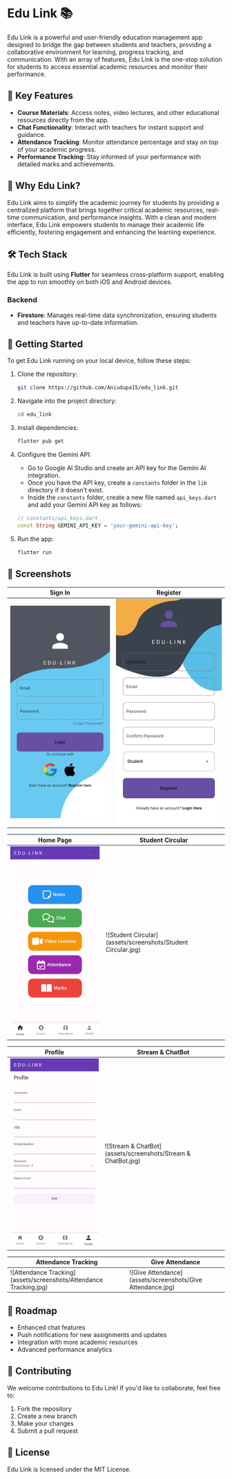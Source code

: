 # Edu Link 📚

Edu Link is a powerful and user-friendly education management app designed to bridge the gap between students and teachers, providing a collaborative environment for learning, progress tracking, and communication. With an array of features, Edu Link is the one-stop solution for students to access essential academic resources and monitor their performance.

## 🌟 Key Features

- **Course Materials**: Access notes, video lectures, and other educational resources directly from the app.
- **Chat Functionality**: Interact with teachers for instant support and guidance.
- **Attendance Tracking**: Monitor attendance percentage and stay on top of your academic progress.
- **Performance Tracking**: Stay informed of your performance with detailed marks and achievements.

## 🎯 Why Edu Link?

Edu Link aims to simplify the academic journey for students by providing a centralized platform that brings together critical academic resources, real-time communication, and performance insights. With a clean and modern interface, Edu Link empowers students to manage their academic life efficiently, fostering engagement and enhancing the learning experience.

## 🛠️ Tech Stack

Edu Link is built using **Flutter** for seamless cross-platform support, enabling the app to run smoothly on both iOS and Android devices.

### Backend

- **Firestore**: Manages real-time data synchronization, ensuring students and teachers have up-to-date information.

## 🚀 Getting Started

To get Edu Link running on your local device, follow these steps:

1. Clone the repository:

    ```bash
    git clone https://github.com/Aniudupa15/edu_link.git
    ```

2. Navigate into the project directory:

    ```bash
    cd edu_link
    ```

3. Install dependencies:

    ```bash
    flutter pub get
    ```

4. Configure the Gemini API:

    - Go to Google AI Studio and create an API key for the Gemini AI integration.
    - Once you have the API key, create a `constants` folder in the `lib` directory if it doesn’t exist.
    - Inside the `constants` folder, create a new file named `api_keys.dart` and add your Gemini API key as follows:

    ```dart
    // constants/api_keys.dart
    const String GEMINI_API_KEY = 'your-gemini-api-key';
    ```

5. Run the app:

    ```bash
    flutter run
    ```
## 📱 Screenshots

| Sign In                         | Register                       |
|---------------------------------|--------------------------------|
| ![Sign In](assets/screenshots/SignIn.jpg) | ![Register](assets/screenshots/Register.jpg) |

| Home Page                       | Student Circular               |
|---------------------------------|--------------------------------|
| ![Home Page](assets/screenshots/HomePage.jpg) | ![Student Circular](assets/screenshots/Student Circular.jpg) |

| Profile                         | Stream & ChatBot               |
|---------------------------------|--------------------------------|
| ![Profile](assets/screenshots/Profile.jpg) | ![Stream & ChatBot](assets/screenshots/Stream & ChatBot.jpg) |

| Attendance Tracking             | Give Attendance                |
|---------------------------------|--------------------------------|
| ![Attendance Tracking](assets/screenshots/Attendance Tracking.jpg) | ![Give Attendance](assets/screenshots/Give Attendance.jpg) |




## 📝 Roadmap

- Enhanced chat features
- Push notifications for new assignments and updates
- Integration with more academic resources
- Advanced performance analytics

## 👥 Contributing

We welcome contributions to Edu Link! If you'd like to collaborate, feel free to:

1. Fork the repository
2. Create a new branch
3. Make your changes
4. Submit a pull request

## 📄 License

Edu Link is licensed under the MIT License.
